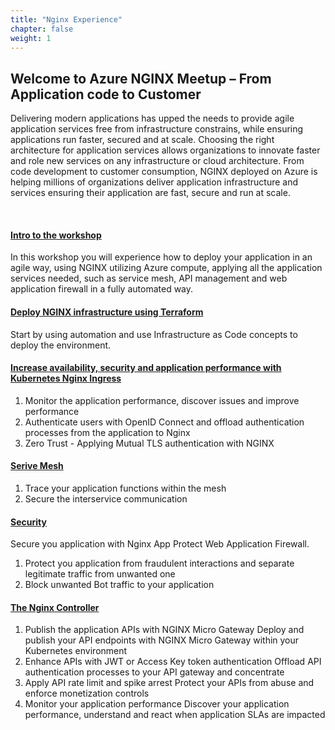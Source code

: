 ```yaml
---
title: "Nginx Experience"
chapter: false
weight: 1
---
```



## Welcome to Azure NGINX Meetup – From Application code to Customer

Delivering modern applications has upped the needs to provide agile application services free from infrastructure constrains, while ensuring applications run faster, secured and at scale. Choosing the right architecture for application services allows organizations to innovate faster and role new services on any infrastructure or cloud architecture. 
From code development to customer consumption, NGINX deployed on Azure is helping millions of organizations deliver application infrastructure and services ensuring their application are fast, secure and run at scale.

<br>

#### [Intro to the workshop](/010_intro/) 
 
In this workshop you will experience how to deploy your application in an agile way, using NGINX utilizing Azure compute, applying all the application services needed, such as service mesh, API management and web application firewall in a fully automated way.  
 
#### [Deploy NGINX infrastructure using Terraform](/020_terraform/)

Start by using automation and use Infrastructure as Code concepts to deploy the environment.
 
#### [Increase availability, security and application performance with Kubernetes Nginx Ingress](/040_ingress/)
1.	Monitor the application performance, discover issues and improve performance
2.	Authenticate users with OpenID Connect and offload authentication processes from the application to Nginx
3.	Zero Trust - Applying Mutual TLS authentication with NGINX 

 #### [Serive Mesh](/050_service_mesh/)
1.	Trace your application functions within the mesh
2.	Secure the interservice communication
 
 #### [Security](/060_security/)
 Secure you application with Nginx App Protect Web Application Firewall.           
 1. Protect you application from fraudulent interactions and separate legitimate traffic from unwanted one 
 2. Block unwanted Bot traffic to your application
 

#### [The Nginx Controller](/070_controller/)
1.	Publish the application APIs with NGINX Micro Gateway
Deploy and publish your API endpoints with NGINX Micro Gateway within your Kubernetes environment
2.	Enhance APIs with JWT or Access Key token authentication
Offload API authentication processes to your API gateway and concentrate 
3.	Apply API rate limit and spike arrest 
Protect your APIs from abuse and enforce monetization controls 
4.	Monitor your application performance
Discover your application performance, understand and react when application SLAs are impacted
 